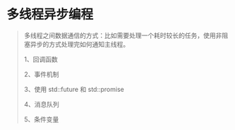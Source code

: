 # 多线程异步编程

> 多线程之间数据通信的方式：比如需要处理一个耗时较长的任务，使用非阻塞异步的方式处理完如何通知主线程。
>
> 1、回调函数
>
> 2、事件机制
>
> 3、使用 std::future 和 std::promise
>
> 4、消息队列
>
> 5、条件变量
>
> 
>